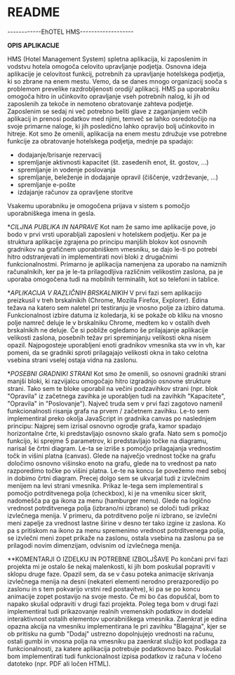 # README #

------------EhOTEL HMS-------------------

**OPIS APLIKACIJE**

HMS (Hotel Management System) spletna aplikacija, ki zaposlenim in vodstvu hotela omogoča celovito upravljanje podjetja. Osnovna ideja aplikacije je celovitost funkcij, potrebnih za upravljanje hotelskega podjetja, ki so zbrane na enem mestu. Vemo, da se danes mnogo organizacij sooča s problemom prevelike razdrobljenosti orodij/ aplikacij. HMS pa uporabniku omogoča hitro in učinkovito opravljanje vseh potrebnih nalog, ki jih od zaposlenih za tekoče in nemoteno obratovanje zahteva podjetje. Zaposlenim se sedaj ni več potrebno beliti glave z zaganjanjem večih aplikacij in prenosi podatkov med njimi, temveč se lahko osredotočijo na svoje primarne naloge, ki jih posledično lahko opravijo bolj učinkovito in hitreje.
Kot smo že omenili, aplikacija na enem mestu združuje vse potrebne funkcije za obratovanje hotelskega podjetja, mednje pa spadajo:

* dodajanje/brisanje rezervacij
* spremljanje aktivnosti kapacitet (št. zasedenih enot, št. gostov, ...)
* spremljanje in vodenje poslovanja
* spremljanje, beleženje in dodajanje opravil (čiščenje, vzdrževanje, ...)
* spremljanje e-pošte
* izdajanje računov za opravljene storitve

Vsakemu uporabniku je omogočena prijava v sistem s pomočjo uporabniškega imena in gesla.

**CILJNA PUBLIKA IN NAPRAVE*
Kot nam že samo ime aplikacije pove, jo bodo v prvi vrsti uporabljali zaposleni v hotelskem podjetju. Ker pa je struktura aplikacije zgrajena po principu manjših blokov kot osnovnih gradnikov na grafičnem uporabniškem vmesniku, se dajo le-ti po potrebi hitro odstranjevati in implementirati novi bloki z drugačnimi funkcionalnostmi. 
Primarno je aplikacija namenjena za uporabo na namiznih računalnikih, ker pa je le-ta prilagodljiva različnim velikostim zaslona, pa je uporaba omogočena tudi na mobilnih terminalih, kot so telefoni in tablice.

**APLIKACIJA V RAZLIČNIH BRSKALNIKIH*
V prvi fazi sem aplikacijo preizkusil v treh brskalnikih (Chrome, Mozilla Firefox, Explorer). Edina težava na katero sem naletel pri testiranju je vnosno polje za izbiro datuma. Funkcionalnost izbire datuma iz koledarja, ki se pokaže ob kliku na vnosno polje namreč deluje le v brskalniku Chrome, medtem ko v ostalih dveh brskalnikih ne deluje. Če si pobliže ogledamo še prilajajanje aplikacije velikosti zaslona, posebnih težav pri spreminjanju velikosti okna nisem opazil. Najpogosteje uporabljeni enoti gradnikov vmesnika sta vw in vh, kar pomeni, da se gradniki sproti prilagajajo velikosti okna in tako celotna vsebina strani vselej ostaja vidna na zaslonu.

**POSEBNI GRADNIKI STRANI*
Kot smo že omenili, so osnovni gradniki strani manjši bloki, ki razvijalcu omogočajo hitro izgradnjo osnovne strukture strani. Tako sem te bloke uporabil na večini podzavihkov strani (npr. blok "Opravila" iz začetnega zavihka je uporabljen tudi na zavihkih "Kapacitete", "Opravila" in "Poslovanje").
Največ truda sem v prvi fazi zagotovo namenil funkcionalnosti risanja grafa na prvem / začetnem zavihku. Le-to sem implementiral preko okolja JavaScript in gradnika canvas po naslednjem principu: Najprej sem izrisal osnovno ogrodje grafa, kamor spadajo horizontalne črte, ki predstavljajo osnovno skalo grafa. Nato sem s pomočjo funkcijo, ki sprejme 5 parametrov, ki predstavljajo točke na diagramu, narisal še črtni diagram. Le-ta se izriše s pomočjo prilagajanja vrednostim točk in višini platna (canvas). Glede na največjo vrednost točke na grafu določimo osnovno višinsko enoto na grafu, glede na to vrednost pa nato razporedimo točke po višini platna. Le-te na koncu še povežemo med seboj in dobimo črtni diagram.
Precej dolgo sem se ukvarjal tudi z izvlečnim menijem na levi strani vmesnika. Prikaz le-tega sem implementiral s pomočjo potrditvenega polja (checkbox), ki je na vmeniku sicer skrit, nadomešča pa ga ikona za menu (hamburger menu). Glede na logično vrednost potrditvenega polja (izbrano/ni izbrano) se določi tudi prikaz izvlečnega menija. V primeru, da potrditveno polje ni izbrano, se izvlečni meni zapelje za vrednost lastne širine v desno ter tako izgine iz zaslona. Ko pa s pritiskom na ikono za menu spremenimo vrednost potrditvenega polja, se izvlečni meni zopet prikaže na zaslonu, ostala vsebina na zaslonu pa se prilagodi novim dimenzijam, odvisnim od izvlečnega menija.

**KOMENTARJI O IZDELKU IN POTREBNE IZBOLJŠAVE
Po končani prvi fazi projekta mi je ostalo še nekaj malenkosti, ki jih bom poskušal popraviti v sklopu druge faze. Opazil sem, da se v času poteka animacije skrivanja izvlečnega menija na desni (nekateri elementi nerodno prerazporedijo po zaslonu in s tem pokvarijo vrstni red postavitve), ki pa se po koncu animacije zopet postavijo na svoje mesto. Če mi bo čas dopuščal, bom to napako skušal odpraviti v drugi fazi projekta. Poleg tega bom v drugi fazi implementiral tudi prikazovanje realnih vremenskih podatkov in dodelal interaktivnost ostalih elementov uporabniškega vmesnika. Zaenkrat je edina opazna akcija na vmesniku implementirana le pri zavihku "Blagajna", kjer se ob pritisku na gumb "Dodaj" ustrezno dopolnjujejo vrednosti na računu, ostali gumbi in vnosna polja na vmesniku pa zaenkrat služijo kot podlaga za funkcionalnosti, za katere aplikacija potrebuje podatkovno bazo. Poskušal bom implementirati tudi funkcionalnost izpisa podatkov iz računa v ločeno datoteko (npr. PDF ali ločen HTML).

